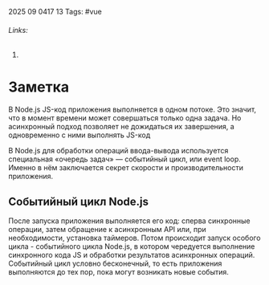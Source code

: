 2025 09 0417 13
Tags: #vue 
###### Links: 
1) 
# Заметка
В Node.js JS-код приложения выполняется в одном потоке. Это значит, что в момент времени может совершаться только одна задача. Но асинхронный подход позволяет не дожидаться их завершения, а одновременно с ними выполнять JS-код

В Node.js для обработки операций ввода-вывода используется специальная «очередь задач» — событийный цикл, или event loop. Именно в нём заключается секрет скорости и производительности приложения.

## Событийный цикл Node.js
После запуска приложения выполняется его код: сперва синхронные операции, затем обращение к асинхронным API или, при необходимости, установка таймеров.
Потом происходит запуск особого цикла - событийного цикла Node.js, в котором чередуется выполнение синхронного кода JS и обработки результатов асинхронных операций. Событийный цикл условно бесконечный, то есть приложения выполняются до тех пор, пока могут возникать новые события.
